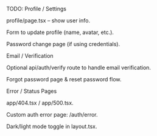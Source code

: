 

TODO:
Profile / Settings

profile/page.tsx – show user info.

Form to update profile (name, avatar, etc.).

Password change page (if using credentials).



Email / Verification

Optional api/auth/verify route to handle email verification.

Forgot password page & reset password flow.


Error / Status Pages

app/404.tsx / app/500.tsx.

Custom auth error page: /auth/error.



Dark/light mode toggle in layout.tsx.
